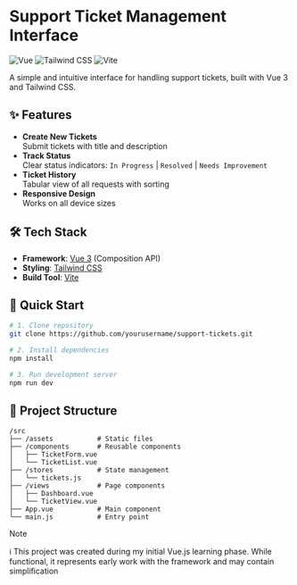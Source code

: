 # Support Ticket Management Interface

![Vue](https://img.shields.io/badge/Vue-3-green)
![Tailwind CSS](https://img.shields.io/badge/Tailwind_CSS-3.3-blue)
![Vite](https://img.shields.io/badge/Vite-4.x-orange)

A simple and intuitive interface for handling support tickets, built with Vue 3 and Tailwind CSS.

## ✨ Features

- **Create New Tickets**  
  Submit tickets with title and description
- **Track Status**  
  Clear status indicators: `In Progress` | `Resolved` | `Needs Improvement`
- **Ticket History**  
  Tabular view of all requests with sorting
- **Responsive Design**  
  Works on all device sizes

## 🛠️ Tech Stack

- **Framework**: [Vue 3](https://vuejs.org/) (Composition API)
- **Styling**: [Tailwind CSS](https://tailwindcss.com/)
- **Build Tool**: [Vite](https://vitejs.dev/)

## 🚀 Quick Start

```bash
# 1. Clone repository
git clone https://github.com/yourusername/support-tickets.git

# 2. Install dependencies
npm install

# 3. Run development server
npm run dev
```

## 📂 Project Structure
```
/src
├── /assets           # Static files
├── /components       # Reusable components
│   ├── TicketForm.vue
│   └── TicketList.vue
├── /stores           # State management
│   └── tickets.js
├── /views            # Page components
│   ├── Dashboard.vue
│   └── TicketView.vue
├── App.vue           # Main component
└── main.js           # Entry point
```

> [!NOTE]
> ℹ️ This project was created during my initial Vue.js learning phase. While functional, it represents early work with the framework and may contain simplification
